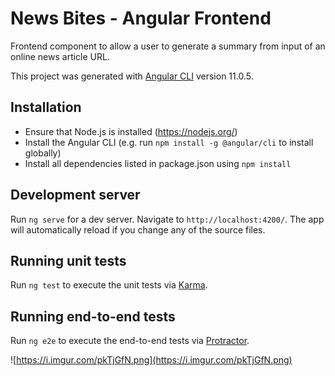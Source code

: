 # News Bites - Angular Frontend
Frontend component to allow a user to generate a summary from input of an online news article URL.

This project was generated with [Angular CLI](https://github.com/angular/angular-cli) version 11.0.5.

## Installation
- Ensure that Node.js is installed (https://nodejs.org/)
- Install the Angular CLI (e.g. run `npm install -g @angular/cli` to install globally)
- Install all dependencies listed in package.json using `npm install`

## Development server

Run `ng serve` for a dev server. Navigate to `http://localhost:4200/`. The app will automatically reload if you change any of the source files.

## Running unit tests

Run `ng test` to execute the unit tests via [Karma](https://karma-runner.github.io).

## Running end-to-end tests

Run `ng e2e` to execute the end-to-end tests via [Protractor](http://www.protractortest.org/).

![https://i.imgur.com/pkTjGfN.png](https://i.imgur.com/pkTjGfN.png)